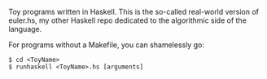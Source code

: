 Toy programs written in Haskell. This is the so-called real-world version of
euler.hs, my other Haskell repo dedicated to the algorithmic side of the
language.

For programs without a Makefile, you can shamelessly go:

    $ cd <ToyName>
    $ runhaskell <ToyName>.hs [arguments]
